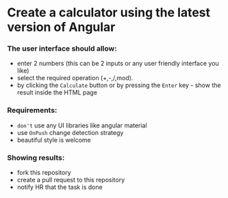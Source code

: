 # Create a calculator using the latest version of Angular

### The user interface should allow:
* enter 2 numbers (this can be 2 inputs or any user friendly interface you like)
* select the required operation (+,-,/,mod).
* by clicking the `Calculate` button or by pressing the `Enter` key - show the result inside the HTML page

### Requirements:
* `don't` use any UI libraries like angular material
* use `OnPush` change detection strategy
* beautiful style is welcome

### Showing results:
* fork this repository
* create a pull request to this repository
* notify HR that the task is done